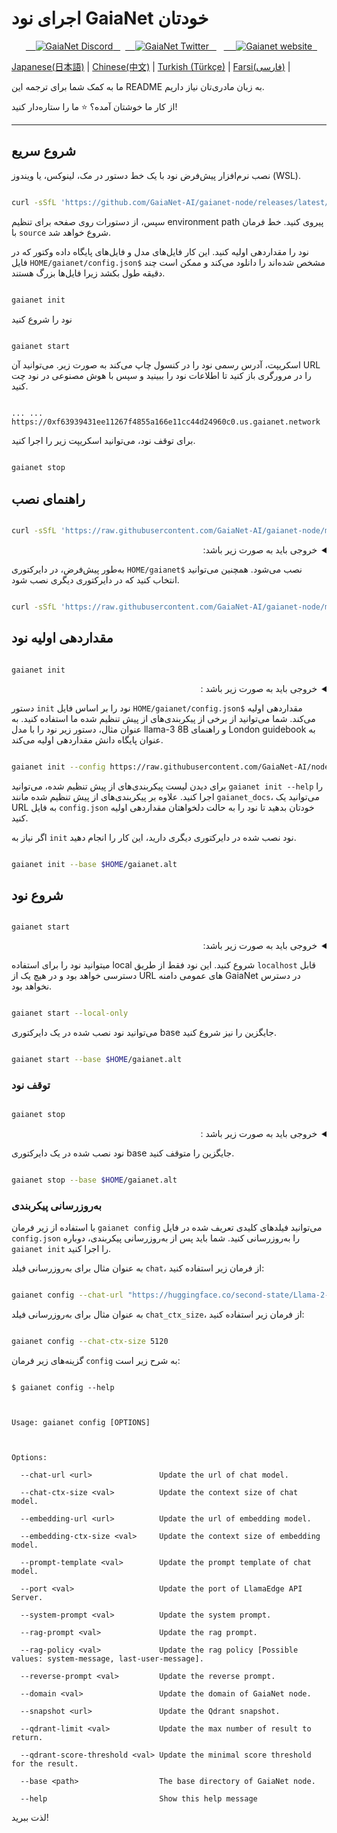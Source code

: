 # اجرای نود GaiaNet خودتان

<p align="center">
  <a href="https://discord.gg/gaianet-ai">
    <img src="https://img.shields.io/badge/chat-Discord-7289DA?logo=discord" alt="GaiaNet Discord">
  </a>
  <a href="https://twitter.com/Gaianet_AI">
    <img src="https://img.shields.io/badge/Twitter-1DA1F2?logo=twitter&amp;logoColor=white" alt="GaiaNet Twitter">
  </a>
   <a href="https://www.gaianet.ai/">
    <img src="https://img.shields.io/website?up_message=Website&url=https://www.gaianet.ai/" alt="Gaianet website">
  </a>
</p>

[Japanese(日本語)](README-ja.md) | [Chinese(中文)](README-cn.md) | [Turkish (Türkçe)](README-tr.md) | [Farsi(فارسی)](README-fa.md) |

ما به کمک شما برای ترجمه این
README
به زبان مادری‌تان نیاز داریم.

از کار ما خوشتان آمده؟ ⭐ ما را ستاره‌دار کنید!

---

## شروع سریع

نصب نرم‌افزار پیش‌فرض نود با یک خط دستور در مک، لینوکس، یا ویندوز (WSL).

```bash

curl -sSfL 'https://github.com/GaiaNet-AI/gaianet-node/releases/latest/download/install.sh' | bash

```

سپس، از دستورات روی صفحه برای تنظیم environment path پیروی کنید. خط فرمان با `source` شروع خواهد شد.

نود را مقداردهی اولیه کنید. این کار فایل‌های مدل و فایل‌های پایگاه داده وکتور که در فایل `HOME/gaianet/config.json$` مشخص شده‌اند را دانلود می‌کند و ممکن است چند دقیقه طول بکشد زیرا فایل‌ها بزرگ هستند.

```bash

gaianet init

```

نود را شروع کنید

```bash

gaianet start

```

اسکریپت، آدرس رسمی نود را در کنسول چاپ می‌کند به صورت زیر. می‌توانید آن URL را در مرورگری باز کنید تا اطلاعات نود را ببینید و سپس با هوش مصنوعی در نود چت کنید.

```

... ... https://0xf63939431ee11267f4855a166e11cc44d24960c0.us.gaianet.network

```

برای توقف نود، می‌توانید اسکریپت زیر را اجرا کنید.

```bash

gaianet stop

```

## راهنمای نصب

```bash

curl -sSfL 'https://raw.githubusercontent.com/GaiaNet-AI/gaianet-node/main/install.sh' | bash

```

<details dir="rtl"><summary> خروجی باید به صورت زیر باشد: </summary>

```console

[+] Downloading default config file ...



[+] Downloading nodeid.json ...



[+] Installing WasmEdge with wasi-nn_ggml plugin ...



Info: Detected Linux-x86_64



Info: WasmEdge Installation at /home/azureuser/.wasmedge



Info: Fetching WasmEdge-0.13.5



/tmp/wasmedge.2884467 ~/gaianet

######################################################################## 100.0%

~/gaianet

Info: Fetching WasmEdge-GGML-Plugin



Info: Detected CUDA version:



/tmp/wasmedge.2884467 ~/gaianet

######################################################################## 100.0%

~/gaianet

Installation of wasmedge-0.13.5 successful

WasmEdge binaries accessible



    The WasmEdge Runtime wasmedge version 0.13.5 is installed in /home/azureuser/.wasmedge/bin/wasmedge.




[+] Installing Qdrant binary...

    * Download Qdrant binary

################################################################################################## 100.0%



    * Initialize Qdrant directory



[+] Downloading the rag-api-server.wasm ...

################################################################################################## 100.0%



[+] Downloading dashboard ...

################################################################################################## 100.0%

```

</details>

به‌طور پیش‌فرض، در دایرکتوری `HOME/gaianet$` نصب می‌شود. همچنین می‌توانید انتخاب کنید که در دایرکتوری دیگری نصب شود.

```bash

curl -sSfL 'https://raw.githubusercontent.com/GaiaNet-AI/gaianet-node/main/install.sh' | bash -s -- --base $HOME/gaianet.alt

```

## مقداردهی اولیه نود

```

gaianet init

```

<details dir="rtl"><summary> خروجی باید به صورت زیر باشد : </summary>

```bash

[+] Downloading Llama-2-7b-chat-hf-Q5_K_M.gguf ...

############################################################################################################################## 100.0%############################################################################################################################## 100.0%



[+] Downloading all-MiniLM-L6-v2-ggml-model-f16.gguf ...



############################################################################################################################## 100.0%############################################################################################################################## 100.0%



[+] Creating 'default' collection in the Qdrant instance ...



    * Start a Qdrant instance ...



    * Remove the existed 'default' Qdrant collection ...



    * Download Qdrant collection snapshot ...

############################################################################################################################## 100.0%############################################################################################################################## 100.0%



    * Import the Qdrant collection snapshot ...



    * Recovery is done successfully

```

</details>

دستور `init` نود را بر اساس فایل `HOME/gaianet/config.json$` مقداردهی اولیه می‌کند. شما می‌توانید از برخی از پیکربندی‌های از پیش تنظیم شده ما استفاده کنید. به عنوان مثال، دستور زیر نود را با مدل llama-3 8B و راهنمای London guidebook به عنوان پایگاه دانش مقداردهی اولیه می‌کند.

```bash

gaianet init --config https://raw.githubusercontent.com/GaiaNet-AI/node-configs/main/llama-3-8b-instruct_london/config.json

```

برای دیدن لیست پیکربندی‌های از پیش تنظیم شده، می‌توانید `gaianet init --help` را اجرا کنید. علاوه بر پیکربندی‌های از پیش تنظیم شده مانند `gaianet_docs`، می‌توانید یک URL به فایل `config.json` خودتان بدهید تا نود را به حالت دلخواهتان مقداردهی اولیه کنید.

اگر نیاز به `init` نود نصب شده در دایرکتوری دیگری دارید، این کار را انجام دهید.

```bash

gaianet init --base $HOME/gaianet.alt

```

## شروع نود

```

gaianet start

```

<details dir="rtl"><summary> خروجی باید به صورت زیر باشد: </summary>

```bash

[+] Starting Qdrant instance ...



    Qdrant instance started with pid: 39762



[+] Starting LlamaEdge API Server ...



    Run the following command to start the LlamaEdge API Server:



wasmedge --dir .:./dashboard --nn-preload default:GGML:AUTO:Llama-2-7b-chat-hf-Q5_K_M.gguf --nn-preload embedding:GGML:AUTO:all-MiniLM-L6-v2-ggml-model-f16.gguf rag-api-server.wasm --model-name Llama-2-7b-chat-hf-Q5_K_M,all-MiniLM-L6-v2-ggml-model-f16 --ctx-size 4096,384 --prompt-template llama-2-chat --qdrant-collection-name default --web-ui ./ --socket-addr 0.0.0.0:8080 --log-prompts --log-stat --rag-prompt "Use the following pieces of context to answer the user's question.\nIf you don't know the answer, just say that you don't know, don't try to make up an answer.\n----------------\n"




    LlamaEdge API Server started with pid: 39796

```

</details>

میتوانید نود را برای استفاده local شروع کنید. این نود فقط از طریق `localhost` قابل دسترسی خواهد بود و در هیچ یک از URL های عمومی دامنه GaiaNet در دسترس نخواهد بود.

```bash

gaianet start --local-only

```

می‌توانید نود نصب شده در یک دایرکتوری base جایگزین را نیز شروع کنید.

```bash

gaianet start --base $HOME/gaianet.alt

```

### توقف نود

```bash

gaianet stop

```

<details dir="rtl"><summary> خروجی باید به صورت زیر باشد : </summary>

```bash

[+] Stopping WasmEdge, Qdrant and frpc ...

```

</details>

نود نصب شده در یک دایرکتوری base جایگزین را متوقف کنید.

```bash

gaianet stop --base $HOME/gaianet.alt

```

### به‌روزرسانی پیکربندی

با استفاده از زیر فرمان `gaianet config` می‌توانید فیلدهای کلیدی تعریف شده در فایل `config.json` را به‌روزرسانی کنید. شما باید پس از به‌روزرسانی پیکربندی، دوباره `gaianet init` را اجرا کنید.

به عنوان مثال برای به‌روزرسانی فیلد `chat`، از فرمان زیر استفاده کنید:

```bash

gaianet config --chat-url "https://huggingface.co/second-state/Llama-2-13B-Chat-GGUF/resolve/main/Llama-2-13b-chat-hf-Q5_K_M.gguf"

```

به عنوان مثال برای به‌روزرسانی فیلد `chat_ctx_size`، از فرمان زیر استفاده کنید:

```bash

gaianet config --chat-ctx-size 5120

```

گزینه‌های زیر فرمان `config` به شرح زیر است:

```console

$ gaianet config --help



Usage: gaianet config [OPTIONS]



Options:

  --chat-url <url>               Update the url of chat model.

  --chat-ctx-size <val>          Update the context size of chat model.

  --embedding-url <url>          Update the url of embedding model.

  --embedding-ctx-size <val>     Update the context size of embedding model.

  --prompt-template <val>        Update the prompt template of chat model.

  --port <val>                   Update the port of LlamaEdge API Server.

  --system-prompt <val>          Update the system prompt.

  --rag-prompt <val>             Update the rag prompt.

  --rag-policy <val>             Update the rag policy [Possible values: system-message, last-user-message].

  --reverse-prompt <val>         Update the reverse prompt.

  --domain <val>                 Update the domain of GaiaNet node.

  --snapshot <url>               Update the Qdrant snapshot.

  --qdrant-limit <val>           Update the max number of result to return.

  --qdrant-score-threshold <val> Update the minimal score threshold for the result.

  --base <path>                  The base directory of GaiaNet node.

  --help                         Show this help message

```

لذت ببرید!
